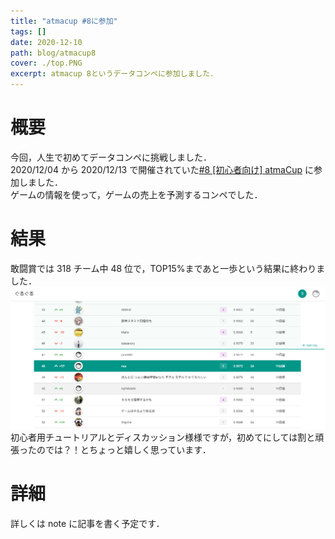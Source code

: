 ```yaml
---
title: "atmacup #8に参加"
tags: []
date: 2020-12-10
path: blog/atmacup8
cover: ./top.PNG
excerpt: atmacup 8というデータコンペに参加しました．
---
```


# 概要

今回，人生で初めてデータコンペに挑戦しました．  
2020/12/04 から 2020/12/13 で開催されていた[#8 [初心者向け] atmaCup](https://www.guruguru.science/competitions/13/data-sources) に参加しました．  
ゲームの情報を使って，ゲームの売上を予測するコンペでした．

# 結果

敢闘賞では 318 チーム中 48 位で，TOP15%まであと一歩という結果に終わりました．
![](./top.PNG)
初心者用チュートリアルとディスカッション様様ですが，初めてにしては割と頑張ったのでは？！とちょっと嬉しく思っています．

# 詳細

詳しくは note に記事を書く予定です．
